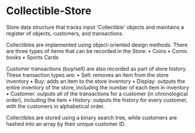 # Collectible-Store
Store data structure that tracks input 'Collectible' objects and maintains a register of objects, customers, and transactions.

Collectibles are implemented using object-oriented design methods.
There are three types of items that can be recorded in the Store:
• Coins
• Comic books
• Sports Cards

Customer transactions (buy/sell) are also recorded as part of store history. These transaction types are:
• Sell: removes an item from the store inventory
• Buy: adds an item to the store inventory
• Display: outputs the entire inventory of the store, including the number of each item in inventory
• Customer: outputs all of the transactions for a customer (in chronological order), including the item
• History: outputs the history for every customer, with the customers in alphabetical order.

Collectibles are stored using a binary search tree, while customers are hashed into an array by their unique customer ID.
